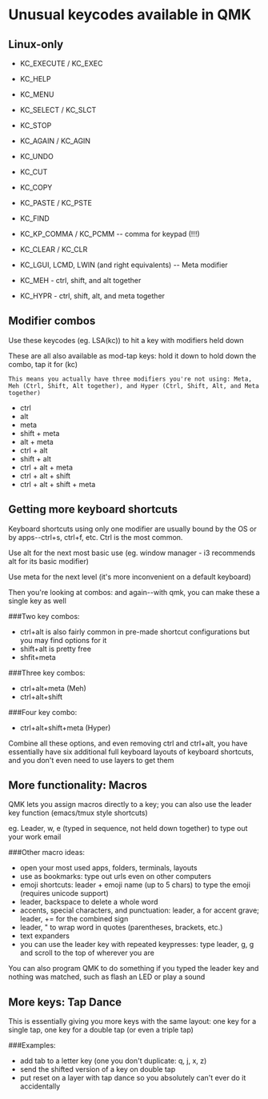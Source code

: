 # Unusual keycodes available in QMK

## Linux-only

- KC_EXECUTE / KC_EXEC
- KC_HELP 
- KC_MENU
- KC_SELECT / KC_SLCT
- KC_STOP
- KC_AGAIN / KC_AGIN
- KC_UNDO
- KC_CUT
- KC_COPY
- KC_PASTE / KC_PSTE
- KC_FIND
- KC_KP_COMMA / KC_PCMM -- comma for keypad (!!!)
- KC_CLEAR / KC_CLR

- KC_LGUI, LCMD, LWIN (and right equivalents) -- Meta modifier
- KC_MEH - ctrl, shift, and alt together
- KC_HYPR - ctrl, shift, alt, and meta together

## Modifier combos

Use these keycodes (eg. LSA(kc)) to hit a key with modifiers held down

These are all also available as mod-tap keys: hold it down to hold down the combo, tap it for (kc)

	This means you actually have three modifiers you're not using: Meta, Meh (Ctrl, Shift, Alt together), and Hyper (Ctrl, Shift, Alt, and Meta together)

- ctrl
- alt
- meta
- shift + meta
- alt + meta
- ctrl + alt
- shift + alt
- ctrl + alt + meta
- ctrl + alt + shift
- ctrl + alt + shift + meta
 

## Getting more keyboard shortcuts

Keyboard shortcuts using only one modifier are usually bound by the OS or by apps--ctrl+s, ctrl+f, etc. Ctrl is the most common. 

Use alt for the next most basic use (eg. window manager - i3 recommends alt for its basic modifier)

Use meta for the next level (it's more inconvenient on a default keyboard)

Then you're looking at combos: and again--with qmk, you can make these a single key as well

###Two key combos:
- ctrl+alt is also fairly common in pre-made shortcut configurations but you may find options for it
- shift+alt is pretty free
- shfit+meta

###Three key combos:
- ctrl+alt+meta (Meh)
- ctrl+alt+shift

###Four key combo:
- ctrl+alt+shift+meta (Hyper)

Combine all these options, and even removing ctrl and ctrl+alt, you have essentially have six additional full keyboard layouts of keyboard shortcuts, and you don't even need to use layers to get them


## More functionality: Macros

QMK lets you assign macros directly to a key; you can also use the leader key function (emacs/tmux style shortcuts)

eg. Leader, w, e (typed in sequence, not held down together) to type out your work email

###Other macro ideas:
- open your most used apps, folders, terminals, layouts
- use as bookmarks: type out urls even on other computers
- emoji shortcuts: leader + emoji name (up to 5 chars) to type the emoji (requires unicode support)
- leader, backspace to delete a whole word
- accents, special characters, and punctuation: leader, a for accent grave; leader, += for the combined sign
- leader, " to wrap word in quotes (parentheses, brackets, etc.)
- text expanders
- you can use the leader key with repeated keypresses: type leader, g, g and scroll to the top of wherever you are

You can also program QMK to do something if you typed the leader key and nothing was matched, such as flash an LED or play a sound

## More keys: Tap Dance

This is essentially giving you more keys with the same layout: one key for a single tap, one key for a double tap (or even a triple tap)

###Examples:
- add tab to a letter key (one you don't duplicate: q, j, x, z)
- send the shifted version of a key on double tap
- put reset on a layer with tap dance so you absolutely can't ever do it accidentally

